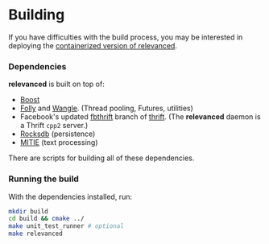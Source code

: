 # Building

If you have difficulties with the build process, you may be interested in deploying the [containerized version of relevanced](docker.md).

### Dependencies
**relevanced** is built on top of:

- [Boost](http://www.boost.org/)
- [Folly](https://github.com/facebook/folly) and [Wangle](https://github.com/facebook/wangle). (Thread pooling, Futures, utilities)
- Facebook's updated [fbthrift](https://github.com/facebook/fbthrift) branch of [thrift](https://thrift.apache.org/). (The **relevanced** daemon is a Thrift `cpp2` server.)
- [Rocksdb](https://github.com/facebook/rocksdb) (persistence)
- [MITIE](https://github.com/mit-nlp/MITIE) (text processing)

There are scripts for building all of these dependencies.

### Running the build
With the dependencies installed, run:
```bash
mkdir build
cd build && cmake ../
make unit_test_runner # optional
make relevanced
```
